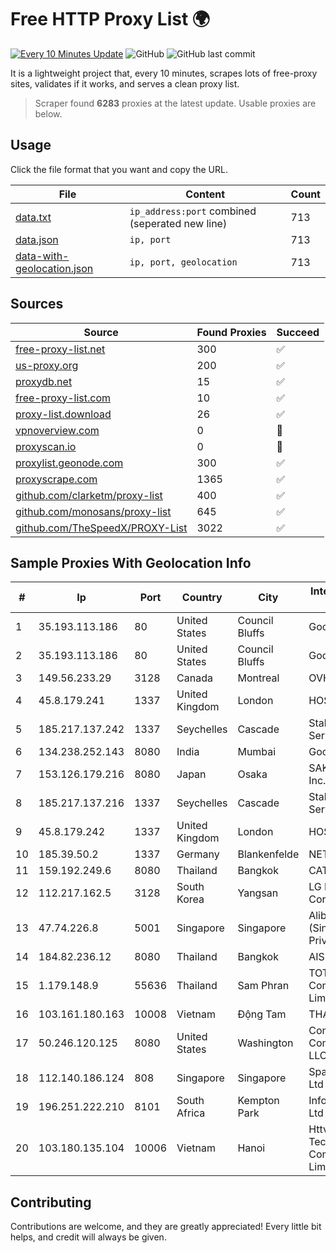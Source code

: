 
# Free HTTP Proxy List 🌍

[![Every 10 Minutes Update](https://github.com/mertguvencli/http-proxy-list/actions/workflows/main.yml/badge.svg?branch=main)](https://github.com/mertguvencli/http-proxy-list/actions/workflows/main.yml)
![GitHub](https://img.shields.io/github/license/mertguvencli/http-proxy-list)
![GitHub last commit](https://img.shields.io/github/last-commit/mertguvencli/http-proxy-list)

It is a lightweight project that, every 10 minutes, scrapes lots of free-proxy sites, validates if it works, and serves a clean proxy list.


> Scraper found **6283** proxies at the latest update. Usable proxies are below.

## Usage

Click the file format that you want and copy the URL.


|File|Content|Count|
|----|-------|-----|
|[data.txt](https://raw.githubusercontent.com/mertguvencli/http-proxy-list/main/proxy-list/data.txt)|`ip_address:port` combined (seperated new line)|713|
|[data.json](https://raw.githubusercontent.com/mertguvencli/http-proxy-list/main/proxy-list/data.json)|`ip, port`|713|
|[data-with-geolocation.json](https://raw.githubusercontent.com/mertguvencli/http-proxy-list/main/proxy-list/data-with-geolocation.json)|`ip, port, geolocation`|713|

## Sources

|Source|Found Proxies|Succeed|
|------|-------------|-------|
|[free-proxy-list.net](https://free-proxy-list.net)|300|✅|
|[us-proxy.org](https://www.us-proxy.org)|200|✅|
|[proxydb.net](http://proxydb.net)|15|✅|
|[free-proxy-list.com](https://free-proxy-list.com/?page=&port=&type%5B%5D=http&type%5B%5D=https&up_time=0&search=Search)|10|✅|
|[proxy-list.download](https://www.proxy-list.download/HTTP)|26|✅|
|[vpnoverview.com](https://vpnoverview.com/privacy/anonymous-browsing/free-proxy-servers)|0|🚫|
|[proxyscan.io](https://www.proxyscan.io)|0|🚫|
|[proxylist.geonode.com](https://proxylist.geonode.com/api/proxy-list?limit=300&page=1&sort_by=lastChecked&sort_type=desc&protocols=http,https)|300|✅|
|[proxyscrape.com](https://api.proxyscrape.com/v2/?request=displayproxies&protocol=http&timeout=10000&country=all&ssl=all&anonymity=all)|1365|✅|
|[github.com/clarketm/proxy-list](https://raw.githubusercontent.com/clarketm/proxy-list/master/proxy-list-raw.txt)|400|✅|
|[github.com/monosans/proxy-list](https://raw.githubusercontent.com/monosans/proxy-list/main/proxies/http.txt)|645|✅|
|[github.com/TheSpeedX/PROXY-List](https://raw.githubusercontent.com/TheSpeedX/PROXY-List/master/http.txt)|3022|✅|


## Sample Proxies With Geolocation Info

|#|Ip|Port|Country|City|Internet Service Provider|
|-|--|----|-------|----|-------------------------|
|1|35.193.113.186|80|United States|Council Bluffs|Google LLC|
|2|35.193.113.186|80|United States|Council Bluffs|Google LLC|
|3|149.56.233.29|3128|Canada|Montreal|OVH Hosting|
|4|45.8.179.241|1337|United Kingdom|London|HOSTLAND|
|5|185.217.137.242|1337|Seychelles|Cascade|Stallion Network Services Limited|
|6|134.238.252.143|8080|India|Mumbai|Google LLC|
|7|153.126.179.216|8080|Japan|Osaka|SAKURA Internet Inc.|
|8|185.217.137.216|1337|Seychelles|Cascade|Stallion Network Services Limited|
|9|45.8.179.242|1337|United Kingdom|London|HOSTLAND|
|10|185.39.50.2|1337|Germany|Blankenfelde|NETZNUTZ|
|11|159.192.249.6|8080|Thailand|Bangkok|CAT-BB|
|12|112.217.162.5|3128|South Korea|Yangsan|LG DACOM Corporation|
|13|47.74.226.8|5001|Singapore|Singapore|Alibaba Cloud (Singapore) Private Limited|
|14|184.82.236.12|8080|Thailand|Bangkok|AIS-Fibre|
|15|1.179.148.9|55636|Thailand|Sam Phran|TOT Public Company Limited|
|16|103.161.180.163|10008|Vietnam|Động Tam|THAIAN|
|17|50.246.120.125|8080|United States|Washington|Comcast Cable Communications, LLC|
|18|112.140.186.124|808|Singapore|Singapore|Sparkstation Pte Ltd|
|19|196.251.222.210|8101|South Africa|Kempton Park|Info-Gro (PTY) Ltd|
|20|103.180.135.104|10006|Vietnam|Hanoi|Httvserver Technology Company Limited|



## Contributing

Contributions are welcome, and they are greatly appreciated! Every
little bit helps, and credit will always be given.

